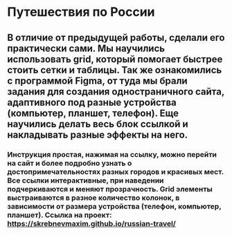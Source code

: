 # Путешествия по России #
## В отличие от предыдущей работы, сделали его практически сами. Мы научились использовать grid, который помогает быстрее стоить сетки и таблицы. Так же ознакомились с программой Figma, от туда мы брали задания для создания одностраничного сайта, адаптивного под разные устройства (компьютер, планшет, телефон). Еще научились делать весь блок ссылкой и накладывать разные эффекты на него. ##
### Инструкция простая, нажимая на ссылку, можно перейти на сайт и более подробно узнать о достопримечательностях разных городов и красивых мест. Все ссылки интерактивные, при наведении подчеркиваются и меняют прозрачность. Grid элементы выстраиваются в разное количество колонок, в зависимости от размера устройства (телефон, компьютер, планшет). Ссылка на проект: https://skrebnevmaxim.github.io/russian-travel/ ###